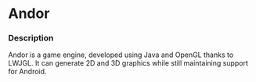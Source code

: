 Andor
=====
<h3>Description</h3>
Andor is a game engine, developed using Java and OpenGL thanks to LWJGL. It can generate 2D and 3D graphics
while still maintaining support for Android.
